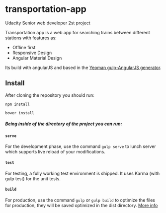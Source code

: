 # transportation-app
Udacity Senior web developer 2st project


Transportation app is a web app for searching trains between different stations with features as:
* Offline first
* Responsive Design
* Angular Material Design

Its build with angularJS and based in the [Yeoman gulp-AngularJS generator](https://github.com/Swiip/generator-gulp-angular).

## Install

After cloning the repository you should run:

`npm install`

`bower install`


##### Being inside of the directory of the project you can run:


#### `serve`

For the development phase, use the command `gulp serve` to lunch server which supports live reload of your modifications.

#### `test`

For testing, a fully working test environment is shipped. It uses Karma (with gulp test) for the unit tests.

#### `build`

For production, use the command `gulp` or `gulp build` to optimize the files for production, they will be saved optimized in the dist directory.
[More info](https://github.com/Swiip/generator-gulp-angular/blob/master/docs/user-guide.md#optimization-process)



